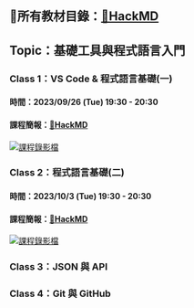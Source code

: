 ## 📢所有教材目錄：[🔗HackMD](https://hackmd.io/@GDSC-NYUST/rJKqKU1gp)

## Topic：基礎工具與程式語言入門

### Class 1：VS Code & 程式語言基礎(一)

#### 時間：2023/09/26 (Tue) 19:30 - 20:30
#### 課程簡報：[🔗HackMD](https://hackmd.io/@GDSC-NYUST/rJKqKU1gp/%2FeMjdiYplQ7Kn2npbcT9Daw)

[![課程錄影檔](https://img.youtube.com/vi/tCcrGuVVW3o/0.jpg)](https://youtu.be/tCcrGuVVW3o)

### Class 2：程式語言基礎(二)

#### 時間：2023/10/3 (Tue) 19:30 - 20:30
#### 課程簡報：[🔗HackMD](https://hackmd.io/@GDSC-NYUST/rJKqKU1gp/%2FMXt_SUxUSZmCrUa7Voozbw)

[![課程錄影檔](https://img.youtube.com/vi/fgrPAddrxaE/0.jpg)](https://youtu.be/fgrPAddrxaE)

### Class 3：JSON 與 API
### Class 4：Git 與 GitHub
